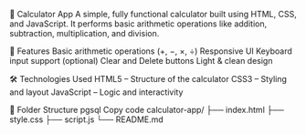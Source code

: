 🧮 Calculator App
A simple, fully functional calculator built using
HTML, CSS, and JavaScript.
It performs basic arithmetic operations like addition, subtraction, multiplication, and division.

📌 Features
Basic arithmetic operations (+, −, ×, ÷)
Responsive UI
Keyboard input support (optional)
Clear and Delete buttons
Light & clean design 

🛠️ Technologies Used
HTML5 – Structure of the calculator
CSS3 – Styling and layout
JavaScript  – Logic and interactivity

📁 Folder Structure
pgsql
Copy code
calculator-app/
├── index.html
├── style.css
├── script.js
└── README.md




